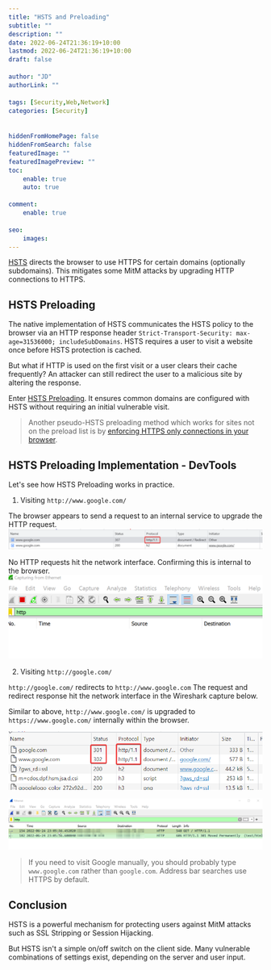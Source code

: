 ```yaml
---
title: "HSTS and Preloading"
subtitle: ""
description: ""
date: 2022-06-24T21:36:19+10:00
lastmod: 2022-06-24T21:36:19+10:00
draft: false

author: "JD"
authorLink: ""

tags: [Security,Web,Network]
categories: [Security]


hiddenFromHomePage: false
hiddenFromSearch: false
featuredImage: ""
featuredImagePreview: ""
toc:
    enable: true
    auto: true

comment:
    enable: true

seo:
    images:
---
```


[HSTS](https://www.chromium.org/hsts/) directs the browser to use HTTPS for certain domains (optionally subdomains). This mitigates some MitM attacks by upgrading HTTP connections to HTTPS.

## HSTS Preloading 
The native implementation of HSTS communicates the HSTS policy to the browser via an HTTP response header `Strict-Transport-Security: max-age=31536000; includeSubDomains`. HSTS requires a user to visit a website once before HSTS protection is cached.

But what if HTTP is used on the first visit or a user clears their cache frequently? An attacker can still redirect the user to a malicious site by altering the response.

Enter [HSTS Preloading](https://hstspreload.org/). It ensures common domains are configured with HSTS without requiring an initial vulnerable visit.

> Another pseudo-HSTS preloading method which works for sites not on the preload list is by [enforcing HTTPS only connections in your browser](https://beebom.com/how-enable-https-only-mode-chrome-firefox-edge-safari/).

## HSTS Preloading Implementation - DevTools
Let's see how HSTS Preloading works in practice.

1. Visiting `http://www.google.com/`

The browser appears to send a request to an internal service to upgrade the HTTP request.
![Chrome](/chrome_WTwn1F0gEw.png)

No HTTP requests hit the network interface. Confirming this is internal to the browser.
![Wireshark](/Wireshark_JgWebww8WD.png)

2. Visiting `http://google.com/`

`http://google.com/` redirects to `http://www.google.com` The request and redirect response hit the network interface in the Wireshark capture below.

Similar to above, `http://www.google.com/` is upgraded to `https://www.google.com/` internally within the browser.

![HSTS](/hsts-http.png)

![Wireshark](/Wireshark_OFBvtEFMto.png)

> If you need to visit Google manually, you should probably type `www.google.com` rather than `google.com`. Address bar searches use HTTPS by default.


## Conclusion

HSTS is a powerful mechanism for protecting users against MitM attacks such as SSL Stripping or Session Hijacking.

But HSTS isn't a simple on/off switch on the client side. Many vulnerable combinations of settings exist, depending on the server and user input.